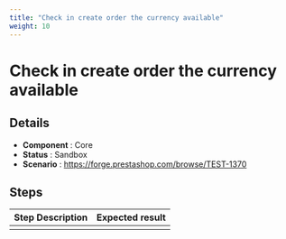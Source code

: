 ```yaml
---
title: "Check in create order the currency available"
weight: 10
---
```


# Check in create order the currency available
## Details
* **Component** : Core
* **Status** : Sandbox
* **Scenario** : https://forge.prestashop.com/browse/TEST-1370

## Steps
| Step Description | Expected result |
| ----- | ----- |
|  |  |

